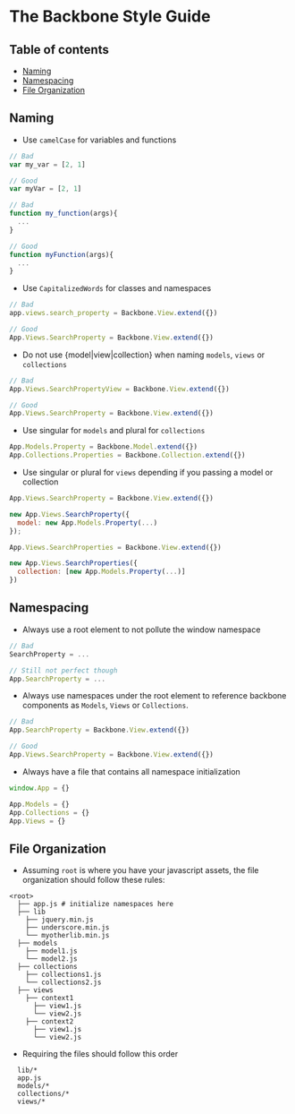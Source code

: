The Backbone Style Guide
====================

## Table of contents
* [Naming](#naming)
* [Namespacing](#namespacing)
* [File Organization](#file-organization)


## Naming

* Use `camelCase` for variables and functions

```javascript
// Bad
var my_var = [2, 1]

// Good
var myVar = [2, 1]
```

```javascript
// Bad
function my_function(args){
  ...
}

// Good
function myFunction(args){
  ...
}
```

* Use `CapitalizedWords` for classes and namespaces

```javascript
// Bad
app.views.search_property = Backbone.View.extend({})

// Good
App.Views.SearchProperty = Backbone.View.extend({})
```

* Do not use {model|view|collection} when naming `models`, `views` or `collections`

```javascript
// Bad
App.Views.SearchPropertyView = Backbone.View.extend({})

// Good
App.Views.SearchProperty = Backbone.View.extend({})
```

* Use singular for `models` and plural for `collections`

```javascript
App.Models.Property = Backbone.Model.extend({})
App.Collections.Properties = Backbone.Collection.extend({})
```

* Use singular or plural for `views` depending if you passing a model or collection

```javascript
App.Views.SearchProperty = Backbone.View.extend({})

new App.Views.SearchProperty({
  model: new App.Models.Property(...)
});

App.Views.SearchProperties = Backbone.View.extend({})

new App.Views.SearchProperties({
  collection: [new App.Models.Property(...)]
})
```

## Namespacing

* Always use a root element to not pollute the window namespace

```javascript
// Bad
SearchProperty = ...

// Still not perfect though
App.SearchProperty = ...
```

* Always use namespaces under the root element to reference backbone components as `Models`, `Views` or `Collections`.

```javascript
// Bad
App.SearchProperty = Backbone.View.extend({})

// Good
App.Views.SearchProperty = Backbone.View.extend({})
```

* Always have a file that contains all namespace initialization

```javascript
window.App = {}

App.Models = {}
App.Collections = {}
App.Views = {}
```

## File Organization

* Assuming `root` is where you have your javascript assets, the file organization should follow these rules:

```
<root>
  ├── app.js # initialize namespaces here
  ├── lib
    ├── jquery.min.js
    ├── underscore.min.js
    └── myotherlib.min.js
  ├── models
    ├── model1.js
    └── model2.js
  ├── collections
    ├── collections1.js
    └── collections2.js
  ├── views
    ├── context1
      ├── view1.js
      └── view2.js
    ├── context2
      ├── view1.js
      └── view2.js
```

* Requiring the files should follow this order

```
  lib/*  
  app.js  
  models/*  
  collections/*  
  views/*  
```
